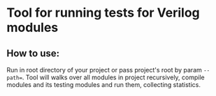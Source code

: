 # Tool for running tests for Verilog modules

## How to use:

Run in root directory of your project or pass project's root by param
`--path=`. Tool will walks over all modules in project recursively, compile
modules and its testing modules and run them, collecting statistics.
